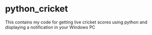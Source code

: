 # python_cricket
This contains my code for getting live cricket scores using python and displaying a notification in your Windows PC
